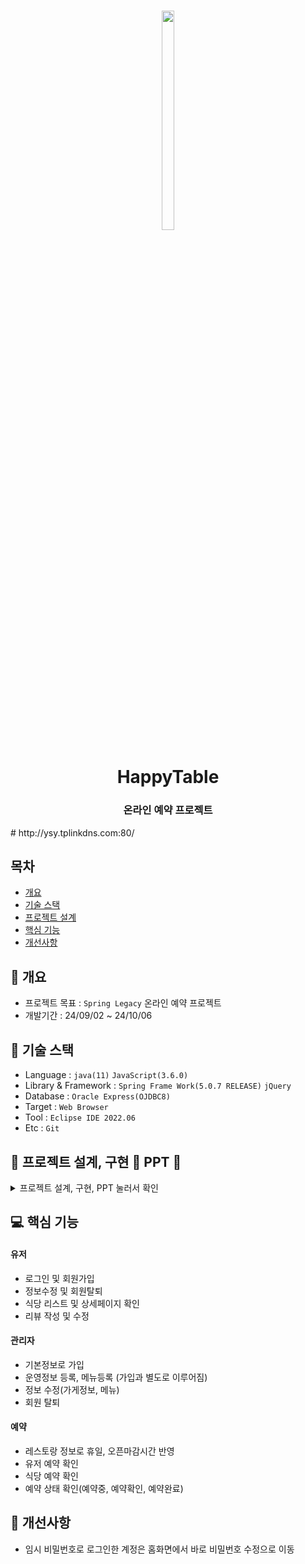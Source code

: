 <h1 align='center'> <img src="https://github.com/user-attachments/assets/37e695aa-3dbb-4cde-9514-0f24851a87d6" width="20%" height="30%"> </h1>



<h1  align='center'>HappyTable</h1>
<h3 align='center'> 온라인 예약 프로젝트 </h3>
# http://ysy.tplinkdns.com:80/


## 목차
- [개요](https://github.com//poty7877/SpringProject#-개요)
- [기술 스택](https://github.com//poty7877/SpringProject#-기술-스택)
- [프로젝트 설계](https://github.com//poty7877/SpringProject#프로젝트-설계)
- [핵심 기능](https://github.com//poty7877/SpringProject#-핵심-기능)
- [개선사항](https://github.com//poty7877/SpringProject#-개선사항)
  


## 🚩 개요
- 프로젝트 목표 : `Spring Legacy` 온라인 예약 프로젝트
- 개발기간 : 24/09/02 ~ 24/10/06



## 🔧 기술 스택
- Language : `java(11)` `JavaScript(3.6.0)`
- Library & Framework : `Spring Frame Work(5.0.7 RELEASE)` `jQuery`
- Database : `Oracle Express(OJDBC8)`
- Target : `Web Browser`
- Tool : `Eclipse IDE 2022.06`
- Etc : `Git`

## 👾 프로젝트 설계, 구현 📂 PPT 📂

<details><summary>프로젝트 설계, 구현, PPT 눌러서 확인</summary>   
<div align="center">   

![image](https://github.com/user-attachments/assets/3821b9bd-9252-4ce6-ad7c-f073a8637616)
![image](https://github.com/user-attachments/assets/4f53919b-6cd8-46e1-9f5b-9f333e19f1f9)
![image](https://github.com/user-attachments/assets/e0b63d5e-a63c-4009-9e2f-e4a41ad2ef98)
![image](https://github.com/user-attachments/assets/93a09e03-c36b-41bc-a518-6aca6a13df05)
![image](https://github.com/user-attachments/assets/040ea2b9-4cbd-45fb-8ed8-b6be6d8c5432)
![image](https://github.com/user-attachments/assets/576c510a-91ee-4f5f-8f9a-d44f55b633d9)
![image](https://github.com/user-attachments/assets/01ed3126-e00d-4b86-8d46-86bd3b944cc7)
![image](https://github.com/user-attachments/assets/ed9f1868-63ec-4ad4-94cb-2fc7fd05d065)
![image](https://github.com/user-attachments/assets/baf62481-d67d-4783-8bcd-e3f0902a70d8)
![image](https://github.com/user-attachments/assets/6768aacf-c01e-4e2f-8b4e-068e00171927)
![image](https://github.com/user-attachments/assets/bb803196-661e-4b4d-b209-b499202f426b)
![image](https://github.com/user-attachments/assets/1c3ebadd-9e0a-4fcb-85c9-d68497391422)
![image](https://github.com/user-attachments/assets/94704ba3-c1df-4e3d-bae4-01211278031e)
![image](https://github.com/user-attachments/assets/9007a73c-b462-4b9a-8153-ea4447bfab4e)
![image](https://github.com/user-attachments/assets/82bf572c-f59c-4bca-8d51-c9cec24e3a16)
![image](https://github.com/user-attachments/assets/716e981a-72ba-454e-acc0-3039606a5bd2)
![image](https://github.com/user-attachments/assets/e3db906b-ed34-4cba-912e-b36370ff19b7)
![image](https://github.com/user-attachments/assets/cb87840a-3b20-44e8-b354-2cd57238426d)
![image](https://github.com/user-attachments/assets/fd7e8524-29ec-4b2d-9a28-4a9762a2a3b3)
![image](https://github.com/user-attachments/assets/a8d07ec3-4ec6-498e-a470-8ce46b2f24c3)
![image](https://github.com/user-attachments/assets/42ded6a5-8fec-43e4-ac0f-598bd449f732)
![image](https://github.com/user-attachments/assets/619abc5d-7a87-4a94-934e-75b8e507e5a3)
![image](https://github.com/user-attachments/assets/4d6953f5-5e15-4cf2-874c-ba3518ee8dfb)
![image](https://github.com/user-attachments/assets/adfb6f30-dade-4b99-8bbc-08f8d03c9473)
![image](https://github.com/user-attachments/assets/a67e179b-fb1d-49a0-a83d-0dbfc4941a45)
![image](https://github.com/user-attachments/assets/5b52ee77-1268-4ee4-aa29-c75bd498fdd4)
![image](https://github.com/user-attachments/assets/18fdec6c-e297-4f40-9118-823cd4909172)
![image](https://github.com/user-attachments/assets/796331c9-2c40-44d8-b4cf-593a38486672)
![image](https://github.com/user-attachments/assets/39839bdc-9123-49c9-83db-18483d71f588)
![image](https://github.com/user-attachments/assets/23d72afd-0897-402f-a3df-2d15c265edf9)
![image](https://github.com/user-attachments/assets/1b622689-282c-4ae7-a419-ca8aa7157461)
![image](https://github.com/user-attachments/assets/e145e503-8251-4cac-9a2f-11190e957398)
![image](https://github.com/user-attachments/assets/a6827e1a-06b0-4eac-afe2-791e793b0c04)
![image](https://github.com/user-attachments/assets/4b36ed7f-785c-4f86-b9bc-414e20f15d15)
![image](https://github.com/user-attachments/assets/d9dbb809-e2d5-4404-9007-776c5af70cf0)
![image](https://github.com/user-attachments/assets/5d90401e-7eef-451f-ab6e-43176ceaa2a9)
![image](https://github.com/user-attachments/assets/ec220cbf-ad2c-42c2-b38e-3f950d27e0fb)
![image](https://github.com/user-attachments/assets/d12f93e9-251c-41be-9256-f0e3207df8f1)
![image](https://github.com/user-attachments/assets/7304b639-0dd4-446d-8ca3-a5a1d445d357)
![image](https://github.com/user-attachments/assets/405df785-de35-4193-a9b4-8d6c3dadc6a1)
![image](https://github.com/user-attachments/assets/178b6427-6700-4fe8-aa0d-27463e6bec04)
![image](https://github.com/user-attachments/assets/39462a8f-9081-445d-88b0-0f7ff7c5bb88)
![image](https://github.com/user-attachments/assets/6b382b96-ce1f-4e46-b6bd-2044f8fa3890)
![image](https://github.com/user-attachments/assets/d3439700-2a73-432e-a3fa-fc149c76db54)
![image](https://github.com/user-attachments/assets/803596df-6633-4e61-8e1c-b42d6bb0afe7)
![image](https://github.com/user-attachments/assets/a16048bb-ff01-421c-ac38-a47dd73e1b5c)
![image](https://github.com/user-attachments/assets/b26daed2-b605-49e3-8800-b9e92e69b60b)
![image](https://github.com/user-attachments/assets/5ec870cf-4801-4a5f-a4e4-a53c9f2cee63)
![image](https://github.com/user-attachments/assets/6814db39-6d8b-43b0-ba12-876ce1c2190b)
![image](https://github.com/user-attachments/assets/84acc850-1313-4c5c-b056-3df474faea50)
![image](https://github.com/user-attachments/assets/44466b8f-e3c3-4294-83ba-ca0ba93aef26)
![image](https://github.com/user-attachments/assets/cf9f5d89-6bbe-4fbd-8a7f-9d3baad35054)
![image](https://github.com/user-attachments/assets/6fd3c470-233f-4f50-969a-c63626a9f55a)
![image](https://github.com/user-attachments/assets/e6136418-4684-4d6e-9084-6ae62642443f)
![image](https://github.com/user-attachments/assets/df197b67-8391-496a-8311-d768c73ef47b)
![image](https://github.com/user-attachments/assets/e0750046-541d-4dac-9d6a-543634642582)
![image](https://github.com/user-attachments/assets/2c05de15-e315-4de4-9f99-f6c60c965b33)
![image](https://github.com/user-attachments/assets/4f03a6ea-a472-4eed-a760-959c94b2dbc6)
![image](https://github.com/user-attachments/assets/70ca6449-1b81-4419-8d28-61fa99e7ae8f)
![image](https://github.com/user-attachments/assets/fb664f05-b384-4ca1-a892-08209c71d46e)
![image](https://github.com/user-attachments/assets/d115420d-49b4-4c0d-b66b-5e34e3405762)









</div>            
</details>

## 💻 핵심 기능



#### 유저
- 로그인 및 회원가입
- 정보수정 및 회원탈퇴
- 식당 리스트 및 상세페이지 확인
- 리뷰 작성 및 수정

#### 관리자
- 기본정보로 가입
- 운영정보 등록, 메뉴등록 (가입과 별도로 이루어짐) 
- 정보 수정(가게정보, 메뉴)
- 회원 탈퇴 

#### 예약
- 레스토랑 정보로 휴일, 오픈마감시간 반영
- 유저 예약 확인
- 식당 예약 확인
- 예약 상태 확인(예약중, 예약확인, 예약완료)



</details>


## 🌄 개선사항
- 임시 비밀번호로 로그인한 계정은 홈화면에서 바로 비밀번호 수정으로 이동
